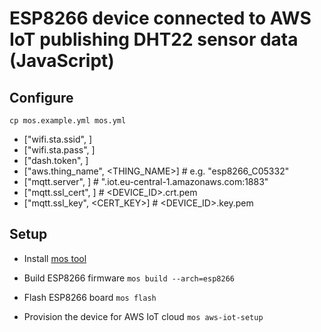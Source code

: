 # ESP8266 device connected to AWS IoT publishing DHT22 sensor data (JavaScript)


## Configure

`cp mos.example.yml mos.yml`

- ["wifi.sta.ssid", <SSID>]
- ["wifi.sta.pass", <PASS>]
- ["dash.token", <DASHBOARD TOKEN>]
- ["aws.thing_name", <THING_NAME>] # e.g. "esp8266_C05332"
- ["mqtt.server", <IOT ENDPOINT>] # "<ID>.iot.eu-central-1.amazonaws.com:1883"
- ["mqtt.ssl_cert", <CERT>] # <DEVICE_ID>.crt.pem
- ["mqtt.ssl_key", <CERT_KEY>] # <DEVICE_ID>.key.pem



## Setup

- Install [mos tool](https://mongoose-os.com/software.html)

- Build ESP8266 firmware
`mos build --arch=esp8266`

- Flash ESP8266 board
`mos flash`

- Provision the device for AWS IoT cloud
`mos aws-iot-setup`
